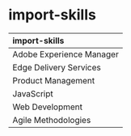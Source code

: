 # import-skills

| import-skills |
| :---- |
| Adobe Experience Manager |
| Edge Delivery Services |
| Product Management |
| JavaScript |
| Web Development |
| Agile Methodologies |